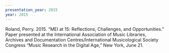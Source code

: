 ```yaml
---
presentation_year: 2015
year: 2015
---
```


Roland, Perry. 2015. “MEI at 15: Reflections, Challenges, and Opportunities.” Paper presented at the International Association of Music Libraries, Archives and Documentation Centres/International Musicological Society Congress “Music Research in the Digital Age,” New York, June 21.